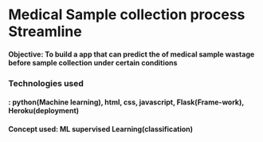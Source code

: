 # Medical Sample collection process Streamline
<h4><strong>Objective:</strong> To build a app that can predict the  of medical sample wastage before sample collection under certain conditions</h4>

<h3>Technologies used</h3>
<h4>: python(Machine learning), html, css, javascript, Flask(Frame-work), Heroku(deployment)</h4>

<h4>Concept used: ML supervised Learning(classification)</h4>

